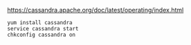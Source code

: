 https://cassandra.apache.org/doc/latest/operating/index.html


```
yum install cassandra
service cassandra start
chkconfig cassandra on
```
